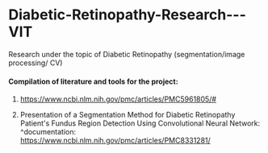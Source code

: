 # Diabetic-Retinopathy-Research---VIT
Research under the topic of Diabetic Retinopathy (segmentation/image processing/ CV)
#### Compilation of literature and tools for the project:

1. https://www.ncbi.nlm.nih.gov/pmc/articles/PMC5961805/# 

1. Presentation of a Segmentation Method for Diabetic Retinopathy Patient's Fundus Region Detection Using Convolutional Neural Network:
^documentation: https://www.ncbi.nlm.nih.gov/pmc/articles/PMC8331281/
